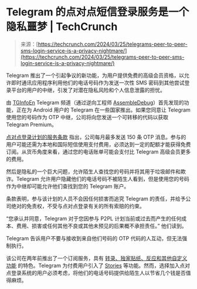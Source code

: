 <!--yml

category: 未分类

date: 2024-05-29 12:42:03

-->

# Telegram 的点对点短信登录服务是一个隐私噩梦 | TechCrunch

> 来源：[https://techcrunch.com/2024/03/25/telegrams-peer-to-peer-sms-login-service-is-a-privacy-nightmare/](https://techcrunch.com/2024/03/25/telegrams-peer-to-peer-sms-login-service-is-a-privacy-nightmare/)

Telegram 推出了一个引起争议的新功能，为用户提供免费的高级会员资格，以允许即时通讯应用程序利用他们的电话号码作为发送一次性 SMS 密码到其他尝试登录平台的用户的中继，引发了对潜在隐私风险和个人信息泄露的担忧。

由 [TGInfoEn](https://t.me/tginfoen) Telegram 频道（通过逆向工程师 [AssembleDebug](https://twitter.com/AssembleDebug)）首先发现的功能，正在为 Android 用户的 Telegram 在一些国家推出。如果您同意让 Telegram 使用您的号码作为 OTP 中继，公司将向您发送一个可转移的代码以获取 Telegram Premium。

[点对点登录计划的服务条款](https://telegram.org/tos/p2pl) 指出，公司每月最多发送 150 条 OTP 消息。参与的用户可能还需为本地和国际短信使用支付费用，必须达到一定的配额才能获得免费订阅。从货币角度来看，通过您的电话账单可能会支付比 Telegram 高级会员更多的费用。

然后是隐私的一个巨大问题，允许陌生人查找您的号码并将其用于垃圾邮件和欺诈。Telegram 允许用户隐藏他们的电话号码不被陌生人看到，但是使用您的号码作为中继却可能允许他们查找到您的 Telegram 账户。

条款表明，参与该计划的人员不会因任何损害而追究 Telegram 的责任，并给予公司绝对的免责权，不受与点对点登录有关的所有索赔的约束。

“您承认并同意，Telegram 对于您因参与 P2PL 计划当前或过去而产生的任何成本、费用、损害或任何其他不良或其他未预见的后果概不承担责任。” 他们读到。

Telegram 告诉用户不要与接收到来自他们号码的 OTP 代码的人互动，但无法强制执行。

该公司在两年前推出了一个订阅服务，具有 [转录、独家贴纸、反应和其他自定义功能](https://techcrunch.com/2022/06/19/telegram-tops-700-million-users-launches-premium-tier/) 的特色。Telegram 为付费用户引入了 [Stories](https://techcrunch.com/2023/07/21/telegram-rolls-out-stories-feature-premium-users/) 等功能。然而，选择加入点对点登录系统的用户必须考虑，将他们的电话号码提供给陌生人以节省几个钱是否值得麻烦。
